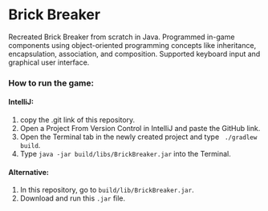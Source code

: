 # Brick Breaker
Recreated Brick Breaker from scratch in Java. Programmed in-game components using object-oriented programming concepts like inheritance, encapsulation, association, and composition. Supported keyboard input and graphical user interface.


### How to run the game:
#### IntelliJ:
1) copy the .git link of this repository.
2) Open a Project From Version Control in IntelliJ and paste the GitHub link.
3) Open the Terminal tab in the newly created project and type ``` ./gradlew build```.
4) Type ```java -jar build/libs/BrickBreaker.jar``` into the Terminal.
#### Alternative:
1) In this repository, go to ```build/lib/BrickBreaker.jar```.
2) Download and run this ```.jar``` file.